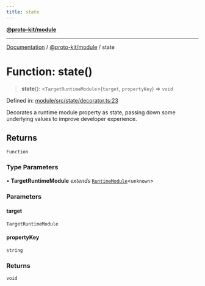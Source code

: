 ```yaml
---
title: state
---
```


[**@proto-kit/module**](../README.md)

***

[Documentation](../../../README.md) / [@proto-kit/module](../README.md) / state

# Function: state()

> **state**(): \<`TargetRuntimeModule`\>(`target`, `propertyKey`) => `void`

Defined in: [module/src/state/decorator.ts:23](https://github.com/proto-kit/framework/blob/4d6b3b6da51b3edee0fbf25ce72c1f59ec61e891/packages/module/src/state/decorator.ts#L23)

Decorates a runtime module property as state, passing down some
underlying values to improve developer experience.

## Returns

`Function`

### Type Parameters

• **TargetRuntimeModule** *extends* [`RuntimeModule`](../classes/RuntimeModule.md)\<`unknown`\>

### Parameters

#### target

`TargetRuntimeModule`

#### propertyKey

`string`

### Returns

`void`
